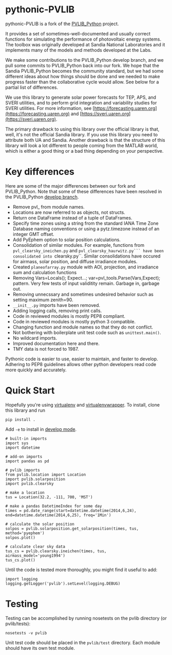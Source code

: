 pythonic-PVLIB
==============

pythonic-PVLIB is a fork of the [PVLIB_Python](https://github.com/Sandia-Labs/PVLIB_Python) project.

It provides a set of sometimes-well-documented and usually correct functions for simulating the performance of photovoltaic energy systems. The toolbox was originally developed at Sandia National Laboratories and it implements many of the models and methods developed at the Labs. 

We make some contributions to the PVLIB\_Python develop branch, and we pull some commits to PVLIB\_Python back into our fork. We hope that the Sandia PVLIB_Python becomes the community standard, but we had some different ideas about how things should be done and we needed to make progress faster than the collaborative cycle would allow. See below for a partial list of differences. 

We use this library to generate solar power forecasts for TEP, APS, and SVERI utilities, and to perform grid integration and variability studies for SVERI utilities. For more information, see [https://forecasting.uaren.org](https://forecasting.uaren.org) and [https://sveri.uaren.org](https://sveri.uaren.org).

The primary drawback to using this library over the official library is that, well, it's not the official Sandia library. If you use this library you need to attribute both UA and Sandia. Another drawback is that the structure of this library will look a lot different to people coming from the MATLAB world, which is either a good thing or a bad thing depending on your perspective. 


Key differences
===============
Here are some of the major differences between our fork and PVLIB\_Python. Note that some of these differences have been resolved in the PVLIB\_Python [develop branch](https://github.com/Sandia-Labs/PVLIB_Python/tree/develop).

* Remove pvl_ from module names.
* Locations are now referred to as objects, not structs.
* Return one DataFrame instead of a tuple of DataFrames.
* Specify time zones using a string from the standard IANA Time Zone Database naming conventions or using a pytz.timezone instead of an integer GMT offset. 
* Add PyEphem option to solar position calculations. 
* Consolidation of similar modules. For example, functions from ``pvl_clearsky_ineichen.py`` and ``pvl_clearsky_haurwitz.py``` have been consolidated into ``clearsky.py``. Similar consolidations have occured for airmass, solar position, and diffuse irradiance modules.
* Created ``planeofarray.py`` module with AOI, projection, and irradiance sum and calculation functions
* Removing Vars=Locals(); Expect...; var=pvl\_tools.Parse(Vars,Expect); pattern. Very few tests of input validitity remain. Garbage in, garbage out.
* Removing unnecssary and sometimes undesired behavior such as setting maximum zenith=90.
* ```__init__.py``` imports have been removed.
* Adding logging calls, removing print calls.
* Code in reviewed modules is mostly PEP8 compliant.
* Code in reviewed modules is mostly python 3 compatible.
* Changing function and module names so that they do not conflict.
* Not bothering with boilerplate unit test code such as ```unittest.main()```. 
* No wildcard imports.
* Improved documentation here and there.
* TMY data is not forced to 1987.

Pythonic code is easier to use, easier to maintain, and faster to develop. Adhering to PEP8 guidelines allows other python developers read code more quickly and accurately. 

Quick Start
============
Hopefully you're using [virtualenv](http://virtualenv.readthedocs.org/en/latest/) and [virtualenvwrapper](http://virtualenvwrapper.readthedocs.org). To install, clone this library and run

```
pip install .
```

Add ``-e`` to install in [develop mode](http://pip.readthedocs.org/en/latest/reference/pip_install.html#editable-installs).

```
# built-in imports
import sys
import datetime

# add-on imports
import pandas as pd

# pvlib imports
from pvlib.location import Location
import pvlib.solarposition
import pvlib.clearsky

# make a location
tus = Location(32.2, -111, 700, 'MST')

# make a pandas DatetimeIndex for some day
times = pd.date_range(start=datetime.datetime(2014,6,24), end=datetime.datetime(2014,6,25), freq='1Min')

# calculate the solar position
solpos = pvlib.solarposition.get_solarposition(times, tus, method='pyephem')
solpos.plot()

# calculate clear sky data
tus_cs = pvlib.clearsky.ineichen(times, tus, airmass_model='young1994')
tus_cs.plot()
```

Until the code is tested more thoroughly, you might find it useful to add:
```
import logging
logging.getLogger('pvlib').setLevel(logging.DEBUG)
```


Testing
============
Testing can be accomplished by running nosetests on the pvlib directory (or pvlib/tests):
```
nosetests -v pvlib
```
Unit test code should be placed in the ```pvlib/test``` directory. Each module should have its own test module. 

